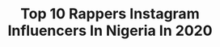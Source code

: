 ---
title: Top 10 Rappers Instagram Influencers In Nigeria In 2020
description: >-
  Find top rappers Instagram influencers in Nigeria in 2020. Most popular hashtags: #fillupqcity #sonofanarchitect #bbl808 #rap.
platform: Instagram
profiles:
  - username: "johndee001"
    fullname: >-
      John dee fullforce
    location: "Nigeria"
    followers: 21806
    engagement: 321
    commentsToLikes: 0.094080
    avatar: "https://scontent-ams4-1.cdninstagram.com/v/t51.2885-19/s320x320/81714686_1255707927954407_5222799301314347008_n.jpg?_nc_ht=scontent-ams4-1.cdninstagram.com&_nc_ohc=7eLo1w-9hDUAX_mix8a&oh=0d31485920549b5688f20c8cab208e9a&oe=5EBB8F93"
    verified: false
    hashtags: "#kwaratine, #lifedrama, #owo, #mymind"
  - username: "nappygirl_dani"
    fullname: >-
      Daniella Napoleon
    location: "Nigeria"
    followers: 18771
    engagement: 975
    commentsToLikes: 0.030970
    avatar: "https://scontent-ams4-1.cdninstagram.com/v/t51.2885-19/s320x320/79188314_505244553674629_134944707049422848_n.jpg?_nc_ht=scontent-ams4-1.cdninstagram.com&_nc_ohc=oSi1TnOJRa4AX8tEgBW&oh=85d47067f5b84e921a98dfdfc6297d5d&oe=5EB40F52"
    verified: true
    hashtags: "#nappygirllive, #nappygirl, #bbl808album, #itsonyou"
  - username: "therealdjfocus"
    fullname: >-
      DJ Focus
    location: "Nigeria"
    followers: 13735
    engagement: 813
    commentsToLikes: 0.030711
    avatar: "https://scontent-nrt1-1.cdninstagram.com/v/t51.2885-19/s320x320/64810297_1050638905326457_92395359401148416_n.jpg?_nc_ht=scontent-nrt1-1.cdninstagram.com&_nc_ohc=nBcH8ECy_M8AX_SgjTW&oh=b8f387fa093c3f4162cef34c6c769b44&oe=5EAE3810"
    verified: false
    hashtags: "#upcomingrapper, #undergroundrap, #newmixtape, #instamusic"
  - username: "dj_abba_"
    fullname: >-
      AB
    location: "Nigeria"
    followers: 577040
    engagement: 257
    commentsToLikes: 0.036440
    avatar: "https://scontent-lhr8-1.cdninstagram.com/v/t51.2885-19/s320x320/90087506_2611400985649715_1353474895119384576_n.jpg?_nc_ht=scontent-lhr8-1.cdninstagram.com&_nc_ohc=0GZ5PFbOrgIAX-Tn84R&oh=4853827dbe162f0827b0f3b847c5b62e&oe=5EBA3AA7"
    verified: true
    hashtags: "#zatapashe, #triller, #covid, #freestyle"
  - username: "jessejiga"
    fullname: >-
      #ComingHome
    location: "Nigeria"
    followers: 11015
    engagement: 207
    commentsToLikes: 0.181371
    avatar: "https://scontent-atl3-1.cdninstagram.com/v/t51.2885-19/s320x320/69491242_2426629684072282_2345059195952300032_n.jpg?_nc_ht=scontent-atl3-1.cdninstagram.com&_nc_ohc=m9sqJCtSAScAX8S2zpP&oh=8886e9f926938fa13011cbae41cca930&oe=5EB8DC40"
    verified: false
    hashtags: "#glazedzhdt, #ijeshavibz, #tues17hst, #mcm"
  - username: "iamkidda"
    fullname: >-
      KIDDA
    location: "Nigeria"
    followers: 32237
    engagement: 213
    commentsToLikes: 0.057956
    avatar: "https://scontent-bos3-1.cdninstagram.com/v/t51.2885-19/s320x320/90965757_525856401453813_8514237803452694528_n.jpg?_nc_ht=scontent-bos3-1.cdninstagram.com&_nc_ohc=UqVu5cSLJfIAX_ZP7ai&oh=bb3d2b1c9ae76d0e26e3691569bc839d&oe=5EB9866C"
    verified: false
    hashtags: "#newedgemedia, #coronavirusfreestyle, #weshallovercomechallenge, #quarantine"
  - username: "t_bery_colley"
    fullname: >-
      Bery Strong
    location: "Nigeria"
    followers: 17057
    engagement: 283
    commentsToLikes: 0.022098
    avatar: "https://scontent-ams4-1.cdninstagram.com/v/t51.2885-19/s320x320/92214673_467019100693488_1913275387677245440_n.jpg?_nc_ht=scontent-ams4-1.cdninstagram.com&_nc_ohc=WVw6w_FKMWAAX-2L6D7&oh=91aa03bc750a3aa2ba9655e361008b51&oe=5EB03CC6"
    verified: false
    hashtags: "#noblenation, #gambia, #tbabamoves, #kanigang"
  - username: "pee_ashes"
    fullname: >-
      Thabigheadedboyyd🦁
    location: "Nigeria"
    followers: 30855
    engagement: 192
    commentsToLikes: 0.124307
    avatar: "https://scontent-ams4-1.cdninstagram.com/v/t51.2885-19/s320x320/90854841_603036040426830_9105716480137232384_n.jpg?_nc_ht=scontent-ams4-1.cdninstagram.com&_nc_ohc=zKWIoBodxIsAX-eBjJg&oh=c5128cd7e7e34031528682348a3f2528&oe=5EBA7FE7"
    verified: false
    hashtags: "#love, #fliptheswitch, #dontrushchallenge, #boyydnick"
  - username: "real_azima_gidan_badamasi"
    fullname: >-
      Hawwa Ayawa
    location: "Nigeria"
    followers: 40990
    engagement: 280
    commentsToLikes: 0.043441
    avatar: "https://scontent-amt2-1.cdninstagram.com/v/t51.2885-19/s320x320/82843070_200122241039949_3554601653854273536_n.jpg?_nc_ht=scontent-amt2-1.cdninstagram.com&_nc_ohc=Brh4cX5XcXIAX_qKyZo&oh=ba60434e2e2aebac9f2aedf65a69c406&oe=5EB83C81"
    verified: false
    hashtags: "#dop, #actors, #love, #arewapeople"
---